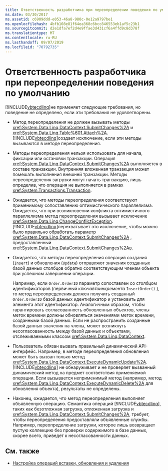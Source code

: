 ```yaml
---
title: Ответственность разработчика при переопределении поведения по умолчанию
ms.date: 03/30/2017
ms.assetid: c6909ddd-e053-46a8-980c-0e12a9797be1
ms.openlocfilehash: 4bfb108e81f64ea368c6bcc846553eb1af5c23b1
ms.sourcegitcommit: d2e1dfa7ef2d4e9ffae3d431cf6a4ffd9c8d378f
ms.translationtype: MT
ms.contentlocale: ru-RU
ms.lasthandoff: 09/07/2019
ms.locfileid: "70792735"
---
```

# <a name="responsibilities-of-the-developer-in-overriding-default-behavior"></a>Ответственность разработчика при переопределении поведения по умолчанию
[!INCLUDE[vbtecdlinq](../../../../../../includes/vbtecdlinq-md.md)]не применяет следующие требования, но поведение не определено, если эти требования не удовлетворены.  
  
- Метод переопределения не должен вызывать методы <xref:System.Data.Linq.DataContext.SubmitChanges%2A> и <xref:System.Data.Linq.Table%601.Attach%2A>. [!INCLUDE[vbtecdlinq](../../../../../../includes/vbtecdlinq-md.md)]создает исключение, если эти методы вызываются в методе переопределения.  
  
- Методы переопределения нельзя использовать для начала, фиксации или остановки транзакции. Операция <xref:System.Data.Linq.DataContext.SubmitChanges%2A> выполняется в составе транзакции. Внутренняя вложенная транзакция может помешать выполнения внешней транзакции. Методы переопределения загрузки могут начать транзакцию, лишь определив, что операция не выполняется в рамках <xref:System.Transactions.Transaction>.  
  
- Ожидается, что методы переопределения соответствуют применимому сопоставлению оптимистического параллелизма. Ожидается, что при возникновении конфликта оптимистичного параллелизма метод переопределения вызывает исключение <xref:System.Data.Linq.ChangeConflictException>. [!INCLUDE[vbtecdlinq](../../../../../../includes/vbtecdlinq-md.md)]перехватывает это исключение, чтобы можно было правильно обработать параметр <xref:System.Data.Linq.DataContext.SubmitChanges%2A> , предоставленный <xref:System.Data.Linq.DataContext.SubmitChanges%2A>в.  
  
- Ожидается, что методы переопределения операций создания (`Insert`) и обновления (`Update`) отправляют значения созданных базой данных столбцов обратно соответствующим членам объекта при успешном завершении операции.  
  
     Например, если `Order.OrderID` параметр сопоставлен со столбцом идентификаторов (первичный ключ*автоинкремента* `InsertOrder()` ), то метод переопределения должен получить созданный `Order.OrderID` базой данных идентификатор и установить для элемента этот идентификатор. Аналогичным образом, чтобы гарантировать согласованность обновленных объектов, члены меток времени должны обновляться значениями меток времени, созданными базой данных. Если не распространить созданные базой данных значения на члены, может возникнуть несогласованность между базой данных и объектами, отслеживаемыми классом <xref:System.Data.Linq.DataContext>.  
  
- Пользователь обязан вызвать правильный динамический API-интерфейс. Например, в методе переопределения обновления может быть вызван только метод <xref:System.Data.Linq.DataContext.ExecuteDynamicUpdate%2A>. [!INCLUDE[vbtecdlinq](../../../../../../includes/vbtecdlinq-md.md)] не обнаруживает и не проверяет вызванный динамический метод на предмет соответствия применяемой операции. Если вызывается неприменимый метод (например, метод <xref:System.Data.Linq.DataContext.ExecuteDynamicDelete%2A> для обновления объекта), результаты не определены.  
  
- Наконец, ожидается, что метод переопределения выполняет объявленную операцию. Семантика операций [!INCLUDE[vbtecdlinq](../../../../../../includes/vbtecdlinq-md.md)], таких как безотложная загрузка, отложенная загрузка и <xref:System.Data.Linq.DataContext.SubmitChanges%2A>, требует, чтобы переопределения предоставляли объявленные службы. Например, переопределение загрузки, которое лишь возвращает пустую коллекцию без проверки содержимого в базе данных, скорее всего, приведет к несогласованности данных.  
  
## <a name="see-also"></a>См. также

- [Настройка операций вставки, обновления и удаления](customizing-insert-update-and-delete-operations.md)
